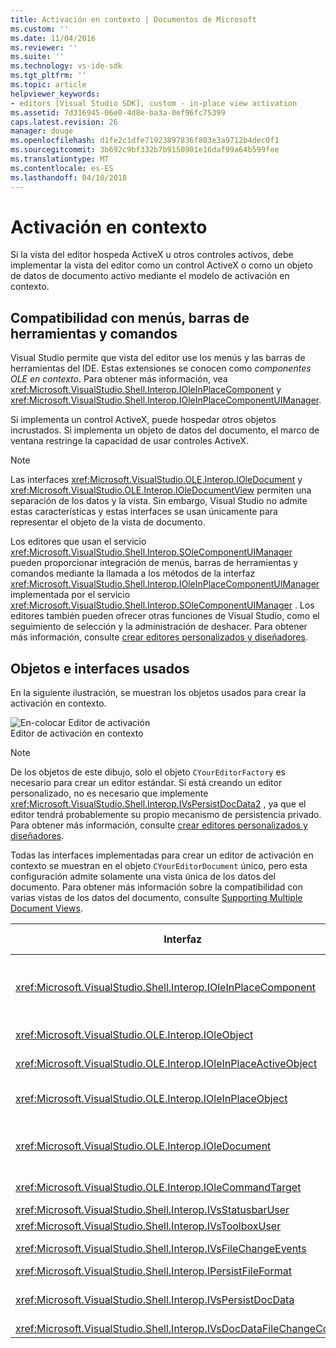```yaml
---
title: Activación en contexto | Documentos de Microsoft
ms.custom: ''
ms.date: 11/04/2016
ms.reviewer: ''
ms.suite: ''
ms.technology: vs-ide-sdk
ms.tgt_pltfrm: ''
ms.topic: article
helpviewer_keywords:
- editors [Visual Studio SDK], custom - in-place view activation
ms.assetid: 7d316945-06e0-4d8e-ba3a-0ef96fc75399
caps.latest.revision: 26
manager: douge
ms.openlocfilehash: d1fe2c1dfe71923897836f803e3a9712b4dec0f1
ms.sourcegitcommit: 3b692c9bf332b7b9150901e16daf99a64b599fee
ms.translationtype: MT
ms.contentlocale: es-ES
ms.lasthandoff: 04/10/2018
---
```

# <a name="in-place-activation"></a>Activación en contexto
Si la vista del editor hospeda ActiveX u otros controles activos, debe implementar la vista del editor como un control ActiveX o como un objeto de datos de documento activo mediante el modelo de activación en contexto.  
  
## <a name="support-for-menus-toolbars-and-commands"></a>Compatibilidad con menús, barras de herramientas y comandos  
 Visual Studio permite que vista del editor use los menús y las barras de herramientas del IDE. Estas extensiones se conocen como *componentes OLE en contexto*. Para obtener más información, vea <xref:Microsoft.VisualStudio.Shell.Interop.IOleInPlaceComponent> y <xref:Microsoft.VisualStudio.Shell.Interop.IOleInPlaceComponentUIManager>.  
  
 Si implementa un control ActiveX, puede hospedar otros objetos incrustados. Si implementa un objeto de datos del documento, el marco de ventana restringe la capacidad de usar controles ActiveX.  
  
> [!NOTE]
>  Las interfaces <xref:Microsoft.VisualStudio.OLE.Interop.IOleDocument> y <xref:Microsoft.VisualStudio.OLE.Interop.IOleDocumentView> permiten una separación de los datos y la vista. Sin embargo, Visual Studio no admite estas características y estas interfaces se usan únicamente para representar el objeto de la vista de documento.  
  
 Los editores que usan el servicio <xref:Microsoft.VisualStudio.Shell.Interop.SOleComponentUIManager> pueden proporcionar integración de menús, barras de herramientas y comandos mediante la llamada a los métodos de la interfaz <xref:Microsoft.VisualStudio.Shell.Interop.IOleInPlaceComponentUIManager> implementada por el servicio <xref:Microsoft.VisualStudio.Shell.Interop.SOleComponentUIManager> . Los editores también pueden ofrecer otras funciones de Visual Studio, como el seguimiento de selección y la administración de deshacer. Para obtener más información, consulte [crear editores personalizados y diseñadores](../extensibility/creating-custom-editors-and-designers.md).  
  
## <a name="objects-and-interfaces-used"></a>Objetos e interfaces usados  
 En la siguiente ilustración, se muestran los objetos usados para crear la activación en contexto.  
  
 ![En&#45;colocar Editor de activación](../extensibility/media/vsinplaceactivationeditor.gif "vsInPlaceActivationEditor")  
Editor de activación en contexto  
  
> [!NOTE]
>  De los objetos de este dibujo, solo el objeto `CYourEditorFactory` es necesario para crear un editor estándar. Si está creando un editor personalizado, no es necesario que implemente <xref:Microsoft.VisualStudio.Shell.Interop.IVsPersistDocData2> , ya que el editor tendrá probablemente su propio mecanismo de persistencia privado. Para obtener más información, consulte [crear editores personalizados y diseñadores](../extensibility/creating-custom-editors-and-designers.md).  
  
 Todas las interfaces implementadas para crear un editor de activación en contexto se muestran en el objeto `CYourEditorDocument` único, pero esta configuración admite solamente una vista única de los datos del documento. Para obtener más información sobre la compatibilidad con varias vistas de los datos del documento, consulte [Supporting Multiple Document Views](../extensibility/supporting-multiple-document-views.md).  
  
|Interfaz|Tipo de objeto|Usar|  
|---------------|--------------------|---------|  
|<xref:Microsoft.VisualStudio.Shell.Interop.IOleInPlaceComponent>|Ver|Permite que los objetos de VSPackage en contexto funcionen como componentes totalmente integrados del IDE mediante el servicio <xref:Microsoft.VisualStudio.Shell.Interop.SOleComponentUIManager> . Este servicio integra los menús, las barras de herramientas y los comandos del objeto en el IDE y emite notificaciones de los cambios de estado.|  
|<xref:Microsoft.VisualStudio.OLE.Interop.IOleObject>|Ver|Medios principales por los que un objeto incrustado proporciona características básicas a su contenedor y se comunica con este.|  
|<xref:Microsoft.VisualStudio.OLE.Interop.IOleInPlaceActiveObject>|Ver|Administra la activación y desactivación de los objetos en contexto, y determina la cantidad del objeto en contexto que debe estar visible.|  
|<xref:Microsoft.VisualStudio.OLE.Interop.IOleInPlaceObject>|Ver|Proporciona un canal directo de comunicación entre un objeto en contexto, la ventana de marco exterior de la aplicación asociada y la ventana del documento en la aplicación que contiene el objeto incrustado.|  
|<xref:Microsoft.VisualStudio.OLE.Interop.IOleDocument>|Ver|Implementa un objeto ActiveX. Tenga en cuenta que los métodos de <xref:Microsoft.VisualStudio.OLE.Interop.IOleDocument> y <xref:Microsoft.VisualStudio.OLE.Interop.IOleDocumentView> que separan los datos y la vista del documento no se usan en el IDE.|  
|<xref:Microsoft.VisualStudio.OLE.Interop.IOleCommandTarget>|Ver/datos|Permite que el objeto de datos del documento, el objeto de vista de documento o ambos participen en la gestión de comandos.|  
|<xref:Microsoft.VisualStudio.Shell.Interop.IVsStatusbarUser>|Ver|Habilita las actualizaciones de la barra de estado.|  
|<xref:Microsoft.VisualStudio.Shell.Interop.IVsToolboxUser>|Ver|Permite agregar elementos al cuadro de herramientas.|  
|<xref:Microsoft.VisualStudio.Shell.Interop.IVsFileChangeEvents>|Datos|Envía una notificación de los cambios realizados en el archivo editado. (Esta interfaz es opcional).|  
|<xref:Microsoft.VisualStudio.Shell.Interop.IPersistFileFormat>|Datos|Se usa para habilitar la característica Guardar como para un tipo de archivo.|  
|<xref:Microsoft.VisualStudio.Shell.Interop.IVsPersistDocData>|Datos|Habilita la persistencia del documento. Para los archivos de solo lectura, llame a <xref:Microsoft.VisualStudio.Shell.Interop.IVsPersistDocData2.SetDocDataReadOnly%2A> para proporcionar el icono "bloquear" que indica que los archivos son de solo lectura.|  
|<xref:Microsoft.VisualStudio.Shell.Interop.IVsDocDataFileChangeControl>|Datos|Determina si los cambios realizados en los datos del documento deben omitirse.|